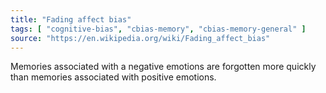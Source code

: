 ```yaml
---
title: "Fading affect bias"
tags: [ "cognitive-bias", "cbias-memory", "cbias-memory-general" ]
source: "https://en.wikipedia.org/wiki/Fading_affect_bias"
---
```


Memories associated with a negative emotions are forgotten more quickly than memories associated with positive emotions.
